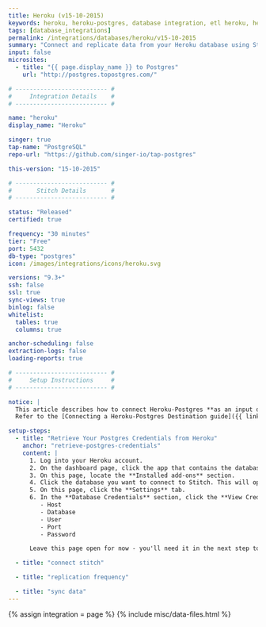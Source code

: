 ```yaml
---
title: Heroku (v15-10-2015)
keywords: heroku, heroku-postgres, database integration, etl heroku, heroku etl
tags: [database_integrations]
permalink: /integrations/databases/heroku/v15-10-2015
summary: "Connect and replicate data from your Heroku database using Stitch's Heroku integration."
input: false
microsites:
  - title: "{{ page.display_name }} to Postgres"
    url: "http://postgres.topostgres.com/"

# -------------------------- #
#     Integration Details    #
# -------------------------- #

name: "heroku"
display_name: "Heroku"

singer: true
tap-name: "PostgreSQL"
repo-url: "https://github.com/singer-io/tap-postgres"

this-version: "15-10-2015"

# -------------------------- #
#       Stitch Details       #
# -------------------------- #

status: "Released"
certified: true

frequency: "30 minutes"
tier: "Free"
port: 5432
db-type: "postgres"
icon: /images/integrations/icons/heroku.svg

versions: "9.3+"
ssh: false
ssl: true
sync-views: true
binlog: false
whitelist:
  tables: true
  columns: true

anchor-scheduling: false
extraction-logs: false
loading-reports: true

# -------------------------- #
#     Setup Instructions     #
# -------------------------- #

notice: |
  This article describes how to connect Heroku-Postgres **as an input data source.**
  Refer to the [Connecting a Heroku-Postgres Destination guide]({{ link.destinations.setup.heroku-postgres | prepend: site.baseurl }}) to connect Heroku as a destination.

setup-steps:
  - title: "Retrieve Your Postgres Credentials from Heroku"
    anchor: "retrieve-postgres-credentials"
    content: |
      1. Log into your Heroku account.
      2. On the dashboard page, click the app that contains the database you want to connect to Stitch. This will open the app's Overview page.
      3. On this page, locate the **Installed add-ons** section.
      4. Click the database you want to connect to Stitch. This will open the database's Overview page.
      5. On this page, click the **Settings** tab.
      6. In the **Database Credentials** section, click the **View Credentials** button to display the connection details. You'll need the following to complete the setup:
         - Host
         - Database
         - User
         - Port
         - Password

      Leave this page open for now - you'll need it in the next step to complete the setup.

  - title: "connect stitch"

  - title: "replication frequency"

  - title: "sync data"
---
```

{% assign integration = page %}
{% include misc/data-files.html %}